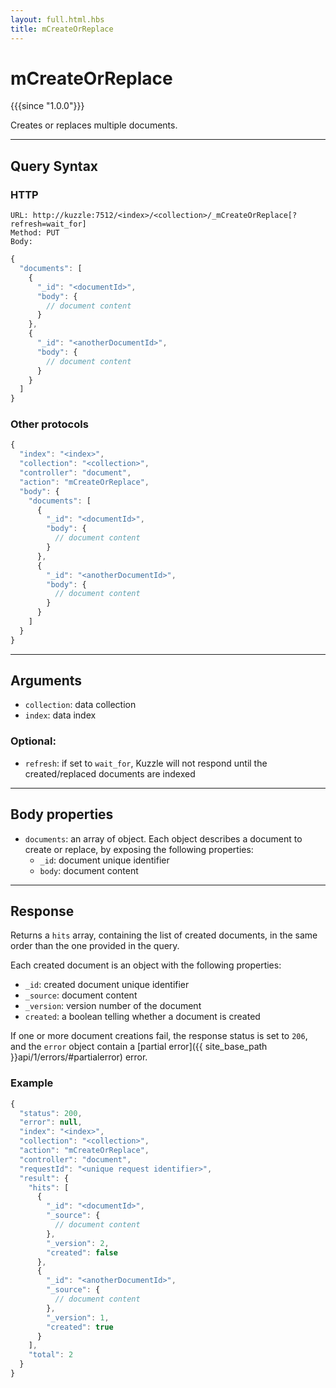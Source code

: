 ```yaml
---
layout: full.html.hbs
title: mCreateOrReplace
---
```


# mCreateOrReplace

{{{since "1.0.0"}}}

Creates or replaces multiple documents.

---

## Query Syntax

### HTTP

```http
URL: http://kuzzle:7512/<index>/<collection>/_mCreateOrReplace[?refresh=wait_for]
Method: PUT  
Body:
```

```js
{
  "documents": [
    {
      "_id": "<documentId>", 
      "body": {
        // document content
      }
    },
    {
      "_id": "<anotherDocumentId>",
      "body": {
        // document content
      }
    }
  ]
}
```

### Other protocols

```js
{
  "index": "<index>",
  "collection": "<collection>",
  "controller": "document",
  "action": "mCreateOrReplace",
  "body": {
    "documents": [
      {
        "_id": "<documentId>",
        "body": {
          // document content
        }
      },
      {
        "_id": "<anotherDocumentId>",
        "body": {
          // document content
        }
      }
    ]
  }
}
```

---

## Arguments

* `collection`: data collection
* `index`: data index

### Optional:

* `refresh`: if set to `wait_for`, Kuzzle will not respond until the created/replaced documents are indexed

---

## Body properties

* `documents`: an array of object. Each object describes a document to create or replace, by exposing the following properties:
  * `_id`: document unique identifier
  * `body`: document content

---

## Response

Returns a `hits` array, containing the list of created documents, in the same order than the one provided in the query.

Each created document is an object with the following properties:

* `_id`: created document unique identifier
* `_source`: document content
* `_version`: version number of the document 
* `created`: a boolean telling whether a document is created 

If one or more document creations fail, the response status is set to `206`, and the `error` object contain a [partial error]({{ site_base_path }}api/1/errors/#partialerror) error.

### Example

```javascript
{
  "status": 200,
  "error": null,
  "index": "<index>",
  "collection": "<collection>",
  "action": "mCreateOrReplace",
  "controller": "document",
  "requestId": "<unique request identifier>",
  "result": {
    "hits": [
      {
        "_id": "<documentId>",
        "_source": {
          // document content
        },
        "_version": 2,
        "created": false
      },
      {
        "_id": "<anotherDocumentId>",
        "_source": {
          // document content
        },
        "_version": 1,
        "created": true
      }
    ],
    "total": 2
  }
}
```
